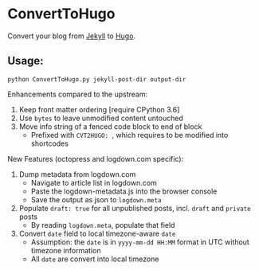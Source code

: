 # ConvertToHugo

Convert your blog from [Jekyll](https://jekyllrb.com/) to [Hugo](http://gohugo.io/).

## Usage:

```
python ConvertToHugo.py jekyll-post-dir output-dir
```

Enhancements compared to the upstream:

1. Keep front matter ordering [require CPython 3.6]
1. Use `bytes` to leave unmodified content untouched
1. Move info string of a fenced code block to end of block
    * Prefixed with `CVT2HUGO: `, which requires to be modified into shortcodes

New Features (octopress and logdown.com specific):

1. Dump metadata from logdown.com
    * Navigate to article list in logdown.com
    * Paste the logdown-metadata.js into the browser console
    * Save the output as json to `logdown.meta`
1. Populate `draft: true` for all unpublished posts, incl. `draft` and `private` posts
    * By reading `logdown.meta`, populate that field
1. Convert `date` field to local timezone-aware `date`
    * Assumption: the `date` is in `yyyy-mm-dd HH:MM` format in UTC without timezone information
    * All `date` are convert into local timezone

